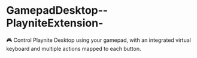 # GamepadDesktop--PlayniteExtension-
🎮 Control Playnite Desktop using your gamepad, with an integrated virtual keyboard and multiple actions mapped to each button.
